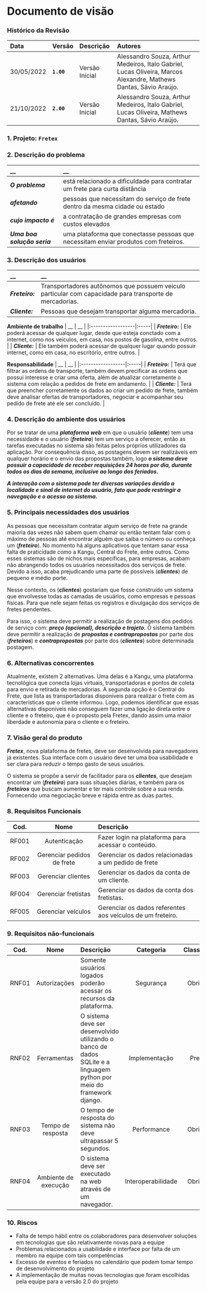 # Documento de visão

### Histórico da Revisão 

|  Data  | Versão | Descrição | Autores |
|:-------|:-------|:----------|:------|
| 30/05/2022 |  **`1.00`** | Versão Inicial  | Alessandro Souza, Arthur Medeiros, Italo Gabriel, Lucas Oliveira, Marcos Alexandre, Mathews Dantas, Sávio Araújo.|
| 21/10/2022 |  **`2.00`** | Versão Inicial  | Alessandro Souza, Arthur Medeiros, Italo Gabriel, Lucas Oliveira, Mathews Dantas, Sávio Araújo.|


### 1. Projeto: **`Fretex`**

### 2. Descrição do problema 
| __ | __ |
|:------------------|:-----|
| **_O problema_** | está relacionado a dificuldade para contratar um frete para curta distância |
| **_afetando_** | pessoas que necessitam do serviço de frete dentro da mesma cidade ou estado |
| **_cujo impacto é_**| a contratação de grandes empresas com custos elevados |
| **_Uma boa solução seria_** | uma plataforma que conectasse pessoas que necessitam enviar produtos com freteiros.|

### 3. Descrição dos usuários
| __ | __ |
|:------------------|:-----|
| **_Freteiro:_** | Transportadores autônomos que possuem veiculo particular com capacidade para transporte de mercadorias. |
| **_Cliente:_** | Pessoas que desejam transportar alguma mercadoria. |

**Ambiente de trabalho**
| __ | __ |
|:------------------|:-----|
| **_Freteiro:_** | Ele poderá acessar de qualquer lugar, desde que esteja conctado com a internet, como nos veículos, em casa, nos postos de gasolina, entre outros. |
| **_Cliente:_** | Ele também poderá acessar de qualquer lugar quando possuir internet, como em casa, no escritório, entre outros. |

**Responsabilidade**
| __ | __ |
|:------------------|:-----|
| **_Freteiro:_** | Terá que filtrar as ordens de transporte, também devem precificar as ordens que possui interesse e criar uma oferta, além de atualizar corretamente o sistema com relação a pedidos de frete em andamento. |
| **_Cliente:_** | Terá que preencher corretamente os dados ao criar um pedido de frete, também deve analisar ofertas de transportadores, negociar e acompanhar seu pedido de frete até ele ser concluído.  |

### 4. Descrição do ambiente dos usuários
Por se tratar de uma **_plataforma web_** em que o usuário (**_cliente_**) tem uma necessidade e o usuário (**_freteiro_**) tem um serviço a oferecer, então as tarefas executadas no sistema são feitas pelos próprios utilizadores da aplicação. Por consequência disso, as postagens devem ser realizáveis em qualquer horário e o envio das propostas também, logo **_o sistema deve possuir a capacidade de receber requisições 24 horas por dia, durante todos os dias da semana, inclusive ao longo dos feriados._**

**_A interação com o sistema pode ter diversas variações devido a localidade e sinal de internet do usuário, fato que pode restringir a navegação e o acesso ao sistema._**

### 5. Principais necessidades dos usuários
As pessoas que necessitam contratar algum serviço de frete na grande maioria das vezes não sabem quem chamar ou então tentam falar com o máximo de pessoas até encontrar alguém que saiba o número ou conheça um (**_freteiro_**). No momento há alguns aplicativos que tentam sanar essa falta de praticidade como a Kangu, Central do Frete, entre outros. Como esses sistemas são de nichos mais especificas, para empresas, acabam não abrangendo todos os usuários necessitados dos serviços de frete. Devido a isso, acaba prejudicando uma parte de possíveis (**_clientes_**) de pequeno e médio porte.

Nesse contexto, os (**_clientes_**) gostariam que fosse construído um sistema que envolvesse todas as camadas de usuários, como empresas e pessoas físicas. Para que nele sejam feitas os registros e divulgação dos serviços de fretes pendentes.

Para isso, o sistema deve permitir a realização de postagens dos pedidos de serviço com: **_preço (opcional), descrição e trajeto._** O sistema também deve permitir a realização de **_propostas e contrapropostas_** por parte dos (**_freteiros_**) e **_contrapropostas_** por parte dos (**_clientes_**) sobre determinada postagem.

### 6.	Alternativas concorrentes
Atualmente, existem 2 alternativas. Uma delas é a Kangu, uma plataforma tecnológica que conecta lojas virtuais, transportadoras e pontos de coleta para envio e retirada de mercadorias. A segunda opção é o Central do Frete, que lista as transportadoras disponíveis para realizar o frete com as características que o cliente informou. Logo, podemos identificar que essas alternativas disponíveis não conseguem fazer uma ligação direta entre o cliente e o freteiro, que é o proposto pela Fretex, dando assim uma maior liberdade e autonomia para o cliente e o freteiro.

### 7.	Visão geral do produto
**_Fretex_**, nova plataforma de fretes, deve ser desenvolvida para navegadores já existentes. Sua interface com o usuário deve ter uma boa usabilidade e ser clara para reduzir o tempo gasto de seus usuários.

O sistema se propõe a servir de facilitador para os **_clientes_**, que desejam encontrar um (**_freteiro_**) para suas situações diárias, e também para os **_freteiros_** que buscam aumentar e ter mais controle sobre a sua renda. Fornecendo uma negociação breve e rápida entre as duas partes.

### 8. Requisitos Funcionais
| Cod. | Nome | Descrição |
| :---: | :---: | :--- |
| RF001 | Autenticação | Fazer login na plataforma para acessar o conteúdo. |
| RF002 | Gerenciar pedidos de frete | Gerenciar os dados relacionadas a um pedido de frete |
| RF003 | Gerenciar clientes | Gerenciar os dados da conta de um cliente. |
| RF004 | Gerenciar fretistas | Gerenciar os dados da conta dos fretistas. |
| RF005 | Gerenciar veículos | Gerenciar os dados referentes aos veículos de um freteiro. |


### 9. Requisitos não-funcionais
| Cod. | Nome | Descrição | Categoria | Classificação |
| :---: | :---: | :--- | :---: | :---: |
| RNF01 | Autorizações | Somente usuários logados poderão acessar os recursos da plataforma. | Segurança | Obrigatório |
| RNF02 | Ferramentas | O sistema deve ser desenvolvido utilizando o banco de dados SQLite e a linguagem python por meio do framework django. | Implementação | Preferível |
| RNF03 | Tempo de resposta | O tempo de resposta do sistema não deve ultrapassar 5 segundos. | Performance | Obrigatório |
| RNF04 | Ambiente de execução | O sistema deve ser executado na web através de um navegador. | Interoperabilidade | Obrigatório |

### 10. Riscos
- Falta de tempo hábil entre os colaboradores para desenvolver soluções em tecnologias que são relativamente novas para a equipe
- Problemas relacionados a usabilidade e interface por falta de um membro na equipe com tais competências 
- Excesso de eventos e feriados no calendário que podem tomar tempo de desenvolvimento do projeto
- A implementação de muitas novas tecnologias que foram escolhidas pela equipe para a versão 2.0 do projeto

